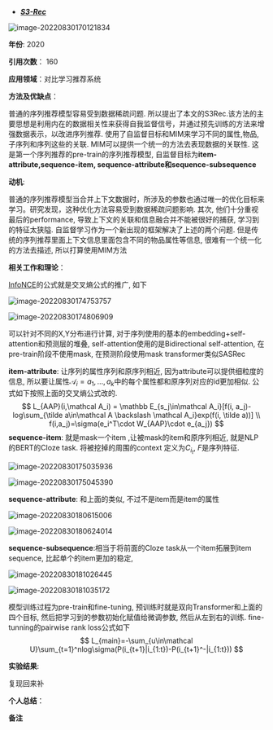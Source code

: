 + ***[S3-Rec](https://dl.acm.org/doi/abs/10.1145/3340531.3411954)***   

![image-20220830170121834](https://paperrecord.oss-cn-shanghai.aliyuncs.com/image-20220830170121834.png)

**年份**: 2020

**引用次数**： 160

**应用领域**：对比学习推荐系统  

**方法及优缺点**：

普通的序列推荐模型容易受到数据稀疏问题. 所以提出了本文的S3Rec.该方法的主要思想是利用内在的数据相关性来获得自我监督信号，并通过预先训练的方法来增强数据表示，以改进序列推荐.  使用了自监督目标和MIM来学习不同的属性,物品, 子序列和序列这些的关联. MIM可以提供一个统一的方法去表现数据的关联性. 这是第一个序列推荐的pre-train的序列推荐模型, 自监督目标为**item-attribute,sequence-item, sequence-attribute和sequence-subsequence**

**动机**:  

普通的序列推荐模型当合并上下文数据时，所涉及的参数也通过唯一的优化目标来学习。研究发现，这种优化方法容易受到数据稀疏问题影响. 其次, 他们十分重视最后的performance, 导致上下文的关联和信息融合并不能被很好的捕获, 学习到的特征太狭隘. 自监督学习作为一个新出现的框架解决了上述的两个问题. 但是传统的序列推荐里面上下文信息里面包含不同的物品属性等信息, 很难有一个统一化的方法去描述, 所以打算使用MIM方法

**相关工作和理论**：  

[InfoNCE](./DeepInfoMax.md)的公式就是交叉熵公式的推广, 如下

![image-20220830174753757](https://paperrecord.oss-cn-shanghai.aliyuncs.com/image-20220830174753757.png)

![image-20220830174806909](https://paperrecord.oss-cn-shanghai.aliyuncs.com/image-20220830174806909.png)

可以针对不同的X,Y分布进行计算, 对于序列使用的基本的embedding+self-attention和预测层的堆叠, self-attention使用的是Bidirectional self-attention, 在pre-train阶段不使用mask, 在预测阶段使用mask transformer类似SASRec

**item-attribute**: 让序列的属性序列和原序列相近, 因为attribute可以提供细粒度的信息, 所以要让属性$\mathcal A_i={a_1,...,a_k}$中的每个属性都和原序列对应的id更加相似. 公式如下按照上面的交叉熵公式改的.
$$
L_{AAP}(i,\mathcal A_i) = \mathbb E_{s_j\in\mathcal A_i}[f(i, a_j)-log\sum_{\tilde a\in\mathcal A \backslash \mathcal A_i}exp(f(i, \tilde a))] \\
f(i,a_j)=\sigma(e_i^T\cdot W_{AAP}\cdot e_{a_j})
$$
**sequence-item**: 就是mask一个item ,让被mask的item和原序列相近, 就是NLP的BERT的Cloze task.  将被挖掉的周围的context 定义为$C_{i_t}$, $F$是序列特征. 

![image-20220830175035936](https://paperrecord.oss-cn-shanghai.aliyuncs.com/image-20220830175035936.png)

![image-20220830175045390](https://paperrecord.oss-cn-shanghai.aliyuncs.com/image-20220830175045390.png)

 **sequence-attribute**: 和上面的类似, 不过不是item而是item的属性

![image-20220830180615006](https://paperrecord.oss-cn-shanghai.aliyuncs.com/image-20220830180615006.png)

![image-20220830180624014](https://paperrecord.oss-cn-shanghai.aliyuncs.com/image-20220830180624014.png)

**sequence-subsequence**:相当于将前面的Cloze task从一个item拓展到item sequence, 比起单个的item更加的稳定,

![image-20220830181026445](https://paperrecord.oss-cn-shanghai.aliyuncs.com/image-20220830181026445.png)

![image-20220830181035172](https://paperrecord.oss-cn-shanghai.aliyuncs.com/image-20220830181035172.png)

模型训练过程为pre-train和fine-tuning, 预训练时就是双向Transformer和上面的四个目标, 然后把学习到的参数初始化赋值给微调参数, 然后从左到右的训练. fine-tunning的pairwise rank loss公式如下
$$
L_{main}=-\sum_{u\in\mathcal U}\sum_{t=1}^nlog\sigma(P(i_{t+1}|i_{1:t})-P(i_{t+1}^-|i_{1:t}))
$$


**实验结果**:  

复现回来补

**个人总结**：  

**备注**  